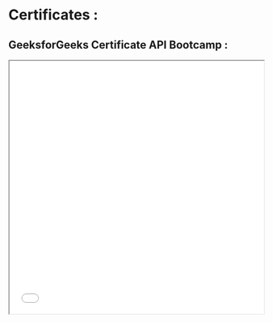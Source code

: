 # Certificates : 

 ## GeeksforGeeks Certificate API Bootcamp : 
 <iframe src="./assets/gfgcertificate.pdf" width="100%" height="500px"></iframe>